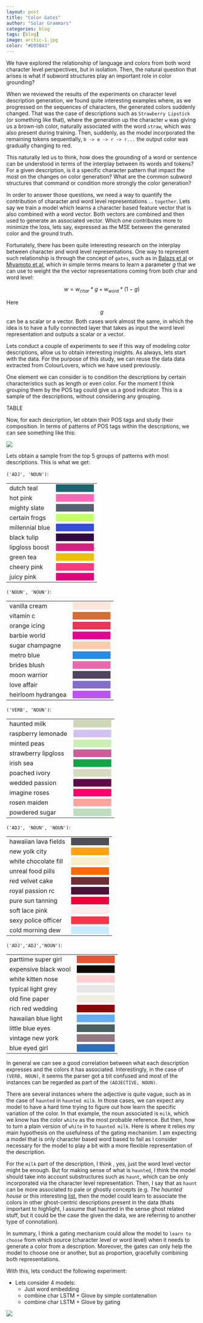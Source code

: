 ```yaml
---
layout: post
title: "Color Gates"
author: "Solar Grammars"
categories: blog
tags: [blog]
image: arctic-1.jpg
color: "#D95B43"
---
```


We have explored the relationship of language and colors
from both word character level perspectives, but in 
isolation. Then, the natural question that arises is what 
if subword structures play an important role in color 
grounding?  

When we reviewed the results of the experiments on character 
level description generation, we found quite interesting 
examples where, as we progressed on the sequences of 
characters, the generated colors suddenly changed. That was 
the case of descriptions such as `Strawberry Lipstick` (or 
something like that), where the generation up the character
 `w` was giving us a brown-ish color, naturally associated 
with the word `straw`, which was also present during training. 
Then, suddenly, as the model incorporated the remaining tokens 
sequentially, `b -> e -> r -> r...` the output color was 
gradually changing to red. 

This naturally led us to think, how does the grounding of a 
word or sentence can be understood in terms of the interplay
between its words and tokens? For a given description, is it 
a specific character pattern that impact the most on the 
changes on color  generation? What are the common subword 
structures that command or condition more strongly the color 
generation? 

In order to answer those questions, we need a way to quantify 
the contribution of character and word level representations 
... `together`. Lets say we train a model which learns a 
character based feature vector that is also combined with a 
word vector. Both vectors are combined and then used to generate 
an associated vector. Which one contributes more to minimize 
the loss, lets say, expressed as the MSE between the generated 
color and the ground truth. 

Fortunately, there has been quite interesting research
on the interplay between character and  word level 
representations. One way to represent such relationship is 
through the concept of `gates`, such as in [Balazs et al](https://arxiv.org/pdf/1904.05584.pdf) 
or [Miyamoto et al](https://arxiv.org/abs/1606.01700), which in simple terms means 
to learn a parameter $g$ that we can use to weight the the 
vector representations coming from both char  and word level:

$$w = w_{char} * g +  w_{word} * (1-g)$$ 

Here $$g$$ can be a scalar or a vector. Both cases work almost 
the same, in which the idea is to have a fully connected layer 
that takes as input the word level representation and  outputs 
a scalar or a vector. 

Lets conduct a couple of experiments to see if this way of 
modeling color descriptions, allow us to obtain interesting 
insights. As always, lets start with the data. For the 
purpose of this study, we can reuse the data
data extracted from ColourLovers, which we have used previously. 

One element we can consider is to condition the descriptions by 
certain characteristics such as length or even color. For the 
moment I think grouping them by 
the POS tag could give us a good indicator. This is a sample of the 
descriptions, without considering  any grouping.

TABLE

Now, for each description, let obtain their POS tags and study their
composition. In terms of patterns of POS tags within the
descriptions, we can see something like this:

![](/assets/img/blog/color-gates-img/pos_freqs.png) 

Lets obtain a sample from the top 5 groups of patterns with most 
descriptions. This is what we get:

`('ADJ', 'NOUN')`:
<table>
<tr> <td>dutch teal</td><td><div style='float:left;width:100px; height:20px;background:#1a6470;'>  </div>  </td>  </tr>
<tr> <td>hot pink</td><td><div style='float:left;width:100px; height:20px;background:#ff67b4;'>  </div>  </td>  </tr>
<tr> <td>mighty slate</td><td><div style='float:left;width:100px; height:20px;background:#556270;'>  </div>  </td>  </tr>
<tr> <td>certain frogs</td><td><div style='float:left;width:100px; height:20px;background:#c3ff68;'>  </div>  </td>  </tr>
<tr> <td>millennial blue</td><td><div style='float:left;width:100px; height:20px;background:#374bde;'>  </div>  </td>  </tr>
<tr> <td>black tulip</td><td><div style='float:left;width:100px; height:20px;background:#340943;'>  </div>  </td>  </tr>
<tr> <td>lipgloss boost</td><td><div style='float:left;width:100px; height:20px;background:#d7217e;'>  </div>  </td>  </tr>
<tr> <td>green tea</td><td><div style='float:left;width:100px; height:20px;background:#edc003;'>  </div>  </td>  </tr>
<tr> <td>cheery pink</td><td><div style='float:left;width:100px; height:20px;background:#fa3a7f;'>  </div>  </td>  </tr>
<tr> <td>juicy pink</td><td><div style='float:left;width:100px; height:20px;background:#dd037e;'>  </div>  </td>  </tr>
</table>

`('NOUN', 'NOUN')`:
<table>
<tr> <td>vanilla cream</td><td><div style='float:left;width:100px; height:20px;background:#fbe6da;'>  </div>  </td>  </tr>
<tr> <td>vitamin c</td><td><div style='float:left;width:100px; height:20px;background:#d26f36;'>  </div>  </td>  </tr>
<tr> <td>orange icing</td><td><div style='float:left;width:100px; height:20px;background:#ea3556;'>  </div>  </td>  </tr>
<tr> <td>barbie world</td><td><div style='float:left;width:100px; height:20px;background:#e20092;'>  </div>  </td>  </tr>
<tr> <td>sugar champagne</td><td><div style='float:left;width:100px; height:20px;background:#f9cdad;'>  </div>  </td>  </tr>
<tr> <td>metro blue</td><td><div style='float:left;width:100px; height:20px;background:#2c89e6;'>  </div>  </td>  </tr>
<tr> <td>brides blush</td><td><div style='float:left;width:100px; height:20px;background:#ea69ae;'>  </div>  </td>  </tr>
<tr> <td>moon warrior</td><td><div style='float:left;width:100px; height:20px;background:#51445f;'>  </div>  </td>  </tr>
<tr> <td>love affair</td><td><div style='float:left;width:100px; height:20px;background:#856cc9;'>  </div>  </td>  </tr>
<tr> <td>heirloom hydrangea</td><td><div style='float:left;width:100px; height:20px;background:#b954f2;'>  </div>  </td>  </tr>

</table>


`('VERB', 'NOUN')`:
<table>
<tr> <td>haunted milk</td><td><div style='float:left;width:100px; height:20px;background:#cdd7b6;'>  </div>  </td>  </tr>
<tr> <td>raspberry lemonade</td><td><div style='float:left;width:100px; height:20px;background:#d2c2f1;'>  </div>  </td>  </tr>
<tr> <td>minted peas</td><td><div style='float:left;width:100px; height:20px;background:#c8f0b2;'>  </div>  </td>  </tr>
<tr> <td>strawberry lipgloss</td><td><div style='float:left;width:100px; height:20px;background:#ce5d9b;'>  </div>  </td>  </tr>
<tr> <td>irish sea</td><td><div style='float:left;width:100px; height:20px;background:#13a445;'>  </div>  </td>  </tr>
<tr> <td>poached ivory</td><td><div style='float:left;width:100px; height:20px;background:#d8d8c0;'>  </div>  </td>  </tr>
<tr> <td>wedded passion</td><td><div style='float:left;width:100px; height:20px;background:#630947;'>  </div>  </td>  </tr>
<tr> <td>imagine roses</td><td><div style='float:left;width:100px; height:20px;background:#fe016b;'>  </div>  </td>  </tr>
<tr> <td>rosen maiden</td><td><div style='float:left;width:100px; height:20px;background:#ffa4a0;'>  </div>  </td>  </tr>
<tr> <td>powdered sugar</td><td><div style='float:left;width:100px; height:20px;background:#bddebe;'>  </div>  </td>  </tr>
</table>


`('ADJ', 'NOUN', 'NOUN')`:
<table>
<tr> <td>hawaiian lava fields</td><td><div style='float:left;width:100px; height:20px;background:#4f4e57;'>  </div>  </td>  </tr>
<tr> <td>new yolk city</td><td><div style='float:left;width:100px; height:20px;background:#ffa111;'>  </div>  </td>  </tr>
<tr> <td>white chocolate fill</td><td><div style='float:left;width:100px; height:20px;background:#f8ecc9;'>  </div>  </td>  </tr>
<tr> <td>unreal food pills</td><td><div style='float:left;width:100px; height:20px;background:#fa6900;'>  </div>  </td>  </tr>
<tr> <td>red velvet cake</td><td><div style='float:left;width:100px; height:20px;background:#6e2e37;'>  </div>  </td>  </tr>
<tr> <td>royal passion rc</td><td><div style='float:left;width:100px; height:20px;background:#4b1139;'>  </div>  </td>  </tr>
<tr> <td>pure sun tanning</td><td><div style='float:left;width:100px; height:20px;background:#eb053f;'>  </div>  </td>  </tr>
<tr> <td>soft lace pink</td><td><div style='float:left;width:100px; height:20px;background:#ffebeb;'>  </div>  </td>  </tr>
<tr> <td>sexy police officer</td><td><div style='float:left;width:100px; height:20px;background:#f7374b;'>  </div>  </td>  </tr>
<tr> <td>cold morning dew</td><td><div style='float:left;width:100px; height:20px;background:#c8ebfe;'>  </div>  </td>  </tr>

</table>

`('ADJ','ADJ','NOUN')`:
<table>
<tr> <td>parttime super girl</td><td><div style='float:left;width:100px; height:20px;background:#e45635;'>  </div>  </td>  </tr>
<tr> <td>expensive black wool</td><td><div style='float:left;width:100px; height:20px;background:#0f0a06;'>  </div>  </td>  </tr>
<tr> <td>white kitten nose</td><td><div style='float:left;width:100px; height:20px;background:#ffd0d4;'>  </div>  </td>  </tr>
<tr> <td>typical light grey</td><td><div style='float:left;width:100px; height:20px;background:#e7e7e7;'>  </div>  </td>  </tr>
<tr> <td>old fine paper</td><td><div style='float:left;width:100px; height:20px;background:#f0eee1;'>  </div>  </td>  </tr>
<tr> <td>rich red wedding</td><td><div style='float:left;width:100px; height:20px;background:#88090b;'>  </div>  </td>  </tr>
<tr> <td>hawaiian blue light</td><td><div style='float:left;width:100px; height:20px;background:#66aef3;'>  </div>  </td>  </tr>
<tr> <td>little blue eyes</td><td><div style='float:left;width:100px; height:20px;background:#486060;'>  </div>  </td>  </tr>
<tr> <td>vintage new york</td><td><div style='float:left;width:100px; height:20px;background:#90797e;'>  </div>  </td>  </tr>
<tr> <td>blue eyed girl</td><td><div style='float:left;width:100px; height:20px;background:#2b70bb;'>  </div>  </td>  </tr>

</table>

In general we can see a good correlation between what each description 
expresses and the colors it has associated. 
Interestingly, in the case of `(VERB, NOUN)`, it seems the parser
got a bit confused and most of the instances can be regarded as
part of the  `(ADJECTIVE, NOUN)`.


There are several instances where the adjective is quite vague, 
such as in the case of `haunted` in `haunted milk`. In those cases,
we can expect any model to have a hard time trying to figure
out how learn the specific variation of the color. In that example,
the noun associated is `milk`, which we know has the color `white`
as the most probable reference. But then, how to turn a plain 
version of `white` in to `haunted milk`. Here is where it relies
my main hypothesis on the usefulness of the gating mechanism.
I am expecting a model that is only character based word based 
to fail as I consider necessary for the model to play 
a bit with a more flexible representation of the description. 

For the `milk` part of the description, I think , yes, just the 
word level vector might be enough. But for making sense of what is
`haunted`, I think the model should take into account substructures such 
as `haunt`, which can be only incorporated via the character level 
representation. Then, I say that
as `haunt` can be more associated to pale or ghostly concepts (e.g. 
*The haunted house* or this interesting [list](https://www.thesaurus.com/browse/haunted), then
the model could learn to associate the colors in other
ghost-centric descriptions present in the data (thats important 
to highlight, I assume that haunted in the sense ghost related stuff, 
but it could be the case the given the data, we are referring to 
another type of connotation).

In summary, I think a gating mechanism could allow the model
to `learn to choose` from which source (character level or word level)
when it needs to generate a color from a description. Moreover, 
the gates can only help the model to choose one or another, but
as proportion, gracefully combining both representations. 



With this, lets conduct the following  experiment:

- Lets consider 4 models:
  - Just word embedding
  - combine char LSTM + Glove by simple contatenation 
  - combine char LSTM + Glove by gating



![](/assets/img/blog/color-gates-img/losses.png) 
